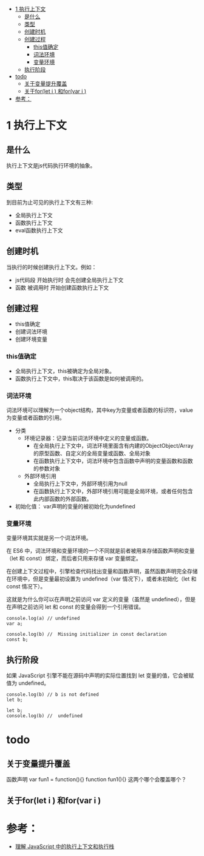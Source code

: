 - [1 执行上下文](#1-执行上下文)
  - [是什么](#是什么)
  - [类型](#类型)
  - [创建时机](#创建时机)
  - [创建过程](#创建过程)
    - [this值确定](#this值确定)
    - [词法环境](#词法环境)
    - [变量环境](#变量环境)
  - [执行阶段](#执行阶段)
- [todo](#todo)
  - [关于变量提升覆盖](#关于变量提升覆盖)
  - [关于for(let i ) 和for(var i )](#关于forlet-i--和forvar-i-)
- [参考：](#参考)
# 1 执行上下文
## 是什么
执行上下文是js代码执行环境的抽象。

## 类型
到目前为止可见的执行上下文有三种:
- 全局执行上下文
- 函数执行上下文
- eval函数执行上下文

## 创建时机
当执行的时候创建执行上下文。例如： 
- js代码段 开始执行时 会先创建全局执行上下文
- 函数 被调用时 开始创建函数执行上下文

## 创建过程
- this值确定
- 创建词法环境
- 创建环境变量

### this值确定
- 全局执行上下文，this被确定为全局对象。
- 函数执行上下文中，this取决于该函数是如何被调用的。

### 词法环境
词法环境可以理解为一个object结构，其中key为变量或者函数的标识符，value为变量或者函数的引用。
- 分类
    - 环境记录器：记录当前词法环境中定义的变量或函数。
        - 在全局执行上下文中，词法环境里面含有内建的ObjectObject/Array的原型函数、自定义的全局变量或函数、全局对象
        - 在函数执行上下文中，词法环境中包含函数中声明的变量函数和函数的参数对象
    - 外部环境引用
        - 全局执行上下文中，外部环境引用为null
        - 在函数执行上下文中，外部环境引用可能是全局环境，或者任何包含此内部函数的外部函数。
- 初始化值： var声明的变量的被初始化为undefined

### 变量环境
变量环境其实就是另一个词法环境。

在 ES6 中，词法环境和变量环境的一个不同就是前者被用来存储函数声明和变量（let 和 const）绑定，而后者只用来存储 var 变量绑定。

在创建上下文过程中，引擎检查代码找出变量和函数声明，虽然函数声明完全存储在环境中，但是变量最初设置为 undefined（var 情况下），或者未初始化（let 和 const 情况下）。

这就是为什么你可以在声明之前访问 var 定义的变量（虽然是 undefined），但是在声明之前访问 let 和 const 的变量会得到一个引用错误。

```
console.log(a) // undefined
var a;
```
```
console.log(b) //  Missing initializer in const declaration
const b;
```

## 执行阶段
如果 JavaScript 引擎不能在源码中声明的实际位置找到 let 变量的值，它会被赋值为 undefined。

```
console.log(b) // b is not defined
let b;
```

```
let b;
console.log(b) //  undefined
```

# todo
## 关于变量提升覆盖
函数声明
var fun1 = function(){}
function fun1(){}
这两个哪个会覆盖哪个？
## 关于for(let i ) 和for(var i )


# 参考：
- [理解 JavaScript 中的执行上下文和执行栈](https://juejin.cn/post/6844903682283143181#heading-4)